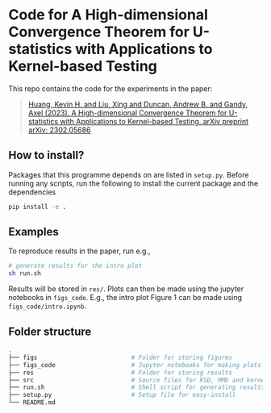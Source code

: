 # Code for A High-dimensional Convergence Theorem for U-statistics with Applications to Kernel-based Testing
This repo contains the code for the experiments in the paper:

> [Huang, Kevin H. and Liu, Xing and Duncan, Andrew B. and Gandy, Axel (2023). A High-dimensional Convergence Theorem for U-statistics with Applications to Kernel-based Testing. arXiv preprint arXiv: 2302.05686](https://arxiv.org/abs/2302.05686)

## How to install?
Packages that this programme depends on are listed in `setup.py`. Before running any scripts, run the following to install the current package and the dependencies
```bash
pip install -e .
```

## Examples
To reproduce results in the paper, run e.g.,
```bash
# generate results for the intro plot
sh run.sh
```
Results will be stored in `res/`. Plots can then be made using the jupyter notebooks in `figs_code`. E.g., the intro plot Figure 1 can be made using `figs_code/intro.ipynb`.

## Folder structure

```bash
.
├── figs                          # Folder for storing figures
├── figs_code                     # Jupyter notebooks for making plots
├── res                           # Folder for storing results
├── src                           # Source files for KSD, MMD and kernels
├── run.sh                        # Shell script for generating results
├── setup.py                      # Setup file for easy-install
└── README.md
```

